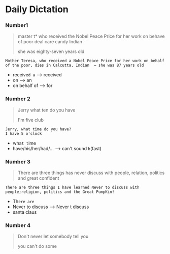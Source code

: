 # Daily Dictation

### Number1

> master t* who received the Nobel Peace Price for her work on behave  of poor  deal  care candy Indian
>
> she was eighty-seven years old

```
Mother Teresa, who received a Nobel Peace Price for her work on behalf of the poor, dies in Calcutta, Indian  — she was 87 years old 
```

- receive`d a`  —>   received 
- on  —>  an
- on behalf of  —>  for

### Number 2

> Jerry what ten do you have
>
> I'm five club

```
Jerry, what time do you have?
I have 5 o'clock
```

- wha`t t`ime
- have/his/her/had/...   —>   can't sound `h`(fast)

### Number 3

> There are three things has never discuss with people, relation, politics and great confident

```
There are three things I have learned Never to discuss with people;religion, politics and the Great PumpKin!
```

-  Th`ere are `
- Never to discuss  —>  Never t discuss
- santa claus

### Number 4

> Don't never let somebody tell you
>
> you can't do some